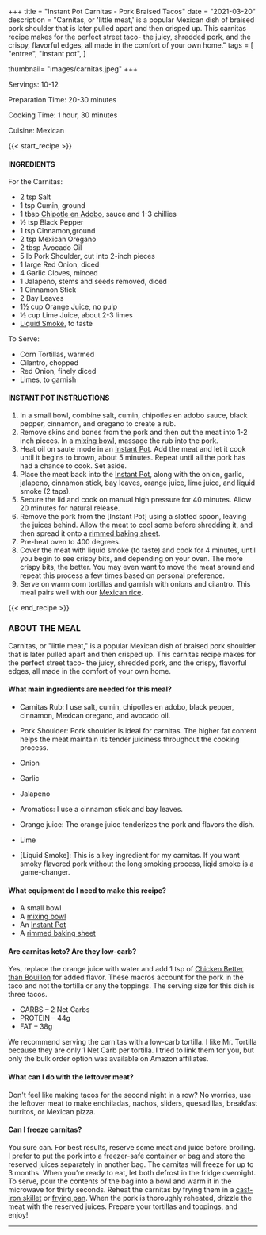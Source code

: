 +++
title = "Instant Pot Carnitas - Pork Braised Tacos"
date = "2021-03-20"
description = "Carnitas, or 'little meat,' is a popular Mexican dish of braised pork shoulder that is later pulled apart and then crisped up. This carnitas recipe makes for the perfect street taco- the juicy, shredded pork, and the crispy, flavorful edges, all made in the comfort of your own home."
tags = [
    "entree",
    "instant pot",
]

thumbnail= "images/carnitas.jpeg"
+++

Servings: 10-12 <!--more-->

Preparation Time: 20-30 minutes 

Cooking Time: 1 hour, 30 minutes 

Cuisine: Mexican 

{{< start_recipe >}}

#### INGREDIENTS 

For the Carnitas: 

* 2 tsp Salt 
* 1 tsp Cumin, ground 
* 1 tbsp [Chipotle en Adobo](https://amzn.to/3vyJ1sM), sauce and 1-3 chillies
* ½ tsp Black Pepper 
* 1 tsp Cinnamon,ground
* 2 tsp Mexican Oregano 
* 2 tbsp Avocado Oil 
* 5 lb Pork Shoulder, cut into 2-inch pieces 
* 1 large Red Onion, diced
* 4 Garlic Cloves, minced
* 1 Jalapeno, stems and seeds removed, diced 
* 1 Cinnamon Stick 
* 2 Bay Leaves 
* 1½ cup Orange Juice, no pulp
* ½ cup Lime Juice, about 2-3 limes
* [Liquid Smoke](https://amzn.to/2NDOc9C), to taste 

To Serve: 

* Corn Tortillas, warmed 
* Cilantro, chopped 
* Red Onion, finely diced  
* Limes, to garnish 
  
#### INSTANT POT INSTRUCTIONS 

1. In a small bowl, combine salt, cumin, chipotles en adobo sauce, black pepper, cinnamon, and oregano to create a rub. 
2. Remove skins and bones from the pork and then cut the meat into 1-2 inch pieces. In a [mixing bowl](https://amzn.to/3nYw3CP), massage the rub into the pork. 
3. Heat oil on saute mode in an [Instant Pot](https://amzn.to/3qfNYCZ). Add the meat and let it cook until it begins to brown, about 5 minutes. Repeat until all the pork has had a chance to cook. Set aside. 
4. Place the meat back into the [Instant Pot](https://amzn.to/3qfNYCZ), along with the onion, garlic, jalapeno, cinnamon stick, bay leaves, orange juice, lime juice, and liquid smoke (2 taps). 
5. Secure the lid and cook on manual high pressure for 40 minutes. Allow 20 minutes for natural release. 
6. Remove the pork from the [Instant Pot] using a slotted spoon, leaving the juices behind. Allow the meat to cool some before shredding it, and then spread it onto a [rimmed baking sheet](https://amzn.to/3kNBH9a). 
7. Pre-heat oven to 400 degrees.
8. Cover the meat with liquid smoke (to taste) and cook for 4 minutes, until you begin to see crispy bits, and depending on your oven. The more crispy bits, the better. You may even want to move the meat around and repeat this process a few times based on personal preference. 
9. Serve on warm corn tortillas and garnish with onions and cilantro. This meal pairs well with our [Mexican rice](https://www.jamilghar.com/recipe/mexican_rice/).

{{< end_recipe >}}

### ABOUT THE MEAL 

Carnitas, or "little meat," is a popular Mexican dish of braised pork shoulder that is later pulled apart and then crisped up. This carnitas recipe makes for the perfect street taco- the juicy, shredded pork, and the crispy, flavorful edges, all made in the comfort of your own home. 

#### What main ingredients are needed for this meal?

* Carnitas Rub: I use salt, cumin, chipotles en adobo, black pepper, cinnamon, Mexican oregano, and avocado oil. 

* Pork Shoulder: Pork shoulder is ideal for carnitas. The higher fat content helps the meat maintain its tender juiciness throughout the cooking process. 

* Onion

* Garlic 

* Jalapeno 

* Aromatics: I use a cinnamon stick and bay leaves. 

* Orange juice: The orange juice tenderizes the pork and flavors the dish. 

* Lime 

* [Liquid Smoke]: This is a key ingredient for my carnitas. If you want smoky flavored pork without the long smoking process, liqid smoke is a game-changer. 

#### What equipment do I need to make this recipe?

* A small bowl 
* A [mixing bowl](https://amzn.to/3nYw3CP)
* An [Instant Pot](https://amzn.to/3qfNYCZ)
* A [rimmed baking sheet](https://amzn.to/3kNBH9a)

#### Are carnitas keto? Are they low-carb?

Yes, replace the orange juice with water and add 1 tsp of [Chicken Better than Bouillon](https://amzn.to/2P3CipM) for added flavor. These macros account for the pork in the taco and not the tortilla or any the toppings.  The serving size for this dish is three tacos. 

* CARBS – 2 Net Carbs 
* PROTEIN – 44g
* FAT – 38g

We recommend serving the carnitas with a low-carb tortilla. I like Mr. Tortilla because they are only 1 Net Carb per tortilla.  I tried to link them for you, but only the bulk order option was available on Amazon affiliates.

#### What can I do with the leftover meat? 

Don't feel like making tacos for the second night in a row? No worries, use the leftover meat to make enchiladas, nachos, sliders, quesadillas, breakfast burritos, or Mexican pizza. 

#### Can I freeze carnitas?

You sure can. For best results, reserve some meat and juice before broiling. I prefer to put the pork into a freezer-safe container or bag and store the reserved juices separately in another bag. The carnitas will freeze for up to 3 months. When you’re ready to eat, let both defrost in the fridge overnight. To serve, pour the contents of the  bag into a bowl and warm it in the microwave for thirty seconds. Reheat the carnitas by frying them in a [cast-iron skillet](https://amzn.to/3leoB4I) or [frying pan](https://amzn.to/3xsBEUW). When the pork is thoroughly reheated, drizzle the meat with the reserved juices. Prepare your tortillas and toppings, and enjoy!

---- 
